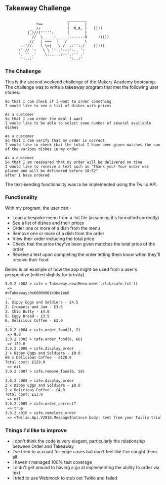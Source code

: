 ## Takeaway Challenge

```
                            _________
              r==           |       |
           _  //            |  M.A. |   ))))
          |_)//(''''':      |       |
            //  \_____:_____.-------D     )))))
           //   | ===  |   /        \
       .:'//.   \ \=|   \ /  .:'':./    )))))
      :' // ':   \ \ ''..'--:'-.. ':
      '. '' .'    \:.....:--'.-'' .'
       ':..:'                ':..:'

 ```

### The Challenge

This is the second weekend challenge of the Makers Academy bootcamp. The challenge was to write a takeaway program that met 
the following user stories:

```As a customer
So that I can check if I want to order something
I would like to see a list of dishes with prices

As a customer
So that I can order the meal I want
I would like to be able to select some number of several available dishes

As a customer
So that I can verify that my order is correct
I would like to check that the total I have been given matches the sum of the various dishes in my order

As a customer
So that I am reassured that my order will be delivered on time
I would like to receive a text such as "Thank you! Your order was placed and will be delivered before 18:52" 
after I have ordered
```

The text-sending functionality was to be implemented using the Twilio API.

### Functionality

With my program, the user can:-
- Load a bespoke menu from a .txt file (assuming it's formatted correctly)
- See a list of dishes and their prices
- Order one or more of a dish from the menu
- Remove one or more of a dish from the order
- View their order including the total price
- Check that the price they've been given matches the total price of the order
- Receive a text upon completing the order letting them know when they'll receive their food

Below is an example of how the app might be used from a user's perspective (edited slightly for brevity)

```3.0.2 :001 > require './lib/takeaway'
3.0.2 :002 > cafe = Takeaway.new(Menu.new('./lib/cafe.txt'))
 => 
#<Takeaway:0x0000000143be1ee8
... 
1. Dippy Eggs and Soldiers - £4.5
2. Crumpets and Jam - £3.5
3. Chip Butty - £4.0
5. Eggy Bread - £3.5
6. Delicious Coffee - £2.0
...
3.0.2 :004 > cafe.order_food(1, 2)
 => 9.0 
3.0.2 :005 > cafe.order_food(6, 60)
 => 129.0 
3.0.2 :006 > cafe.display_order
2 x Dippy Eggs and Soldiers - £9.0
60 x Delicious Coffee - £120.0
Total cost: £129.0
 => nil 
3.0.2 :007 > cafe.remove_food(6, 58)
...
3.0.2 :008 > cafe.display_order
2 x Dippy Eggs and Soldiers - £9.0
2 x Delicious Coffee - £4.0
Total cost: £13.0
 => nil 
3.0.2 :009 > cafe.order_correct?
 => true 
3.0.2 :010 > cafe.complete_order
 => <Twilio.Api.V2010.MessageInstance body: Sent from your Twilio trial account - Thanks for your order! Your food will be with you at 12:11 AM....>
```
 ### Things I'd like to improve

 - I don't think the code is very elegant, particularly the relationship between Order and Takeaway
 - I've tried to account for edge cases but don't feel like I've caught them all
 - I haven't managed 100% test coverage
 - I didn't get around to having a go at implementing the ability to order via text
 - I tried to use Webmock to stub out Twilio and failed
